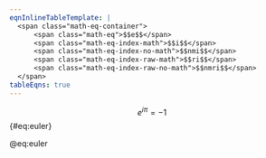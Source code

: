 ```yaml
---
eqnInlineTableTemplate: |
  <span class="math-eq-container">
      <span class="math-eq">$$e$$</span>
      <span class="math-eq-index-math">$$i$$</span>
      <span class="math-eq-index-no-math">$$nmi$$</span>
      <span class="math-eq-index-raw-math">$$ri$$</span>
      <span class="math-eq-index-raw-no-math">$$nmri$$</span>
  </span>
tableEqns: true
---
```


$$e^{i\pi} = -1$${#eq:euler}

@eq:euler
